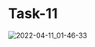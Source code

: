# Task-11
![2022-04-11_01-46-33](https://user-images.githubusercontent.com/90614959/162643165-90b353c6-089a-480a-b048-ec5a1aa5c39e.png)
